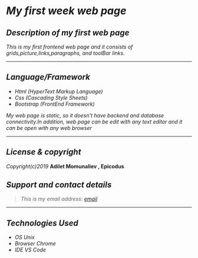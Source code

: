 # _My first week web page_


## _Description of my first web page_

_This is my first frontend web page and it consists of grids,picture,links,paragraphs, and toolBar links._
___

## _Language/Framework_

* _Html (HyperText Markup Language)_
* _Css (Cascading Style Sheets)_
* _Bootstrap (FrontEnd Framework)_


_My web page is static, so it doesn't have backend and database connectivity.In addition, web page can be edit with any text editor and it can be open with any web browser_

___


## _License & copyright_

_Copyright(c)2019_ __Adilet Momunaliev , Epicodus__

## _Support and contact details_

>_This is my email address: [email](adiletm@hotmail.com)_

___

## _Technologies Used_

* _OS Unix_
* _Browser Chrome_
* _IDE VS Code_






